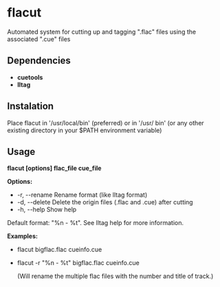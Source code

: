 flacut
======

Automated system for cutting up and tagging ".flac" files using the associated ".cue" files


Dependencies
------------
  * **cuetools**
  * **lltag**


Instalation
-----------
Place flacut in '/usr/local/bin' (preferred) or in '/usr/ bin'  (or any other existing directory in your 
$PATH environment variable)


Usage
-----
**flacut [options] flac_file cue_file**


**Options:**
  * -r, --rename    Rename format (like lltag format)
  * -d, --delete    Delete the origin files (.flac and .cue) after cutting
  * -h, --help      Show help

  Default format: "%n - %t". See lltag help for more information.

**Examples:**
  * flacut bigflac.flac cueinfo.cue
  
  * flacut -r "%n - %t" bigflac.flac cueinfo.cue

     (Will rename the multiple flac files with the number and title of track.)
